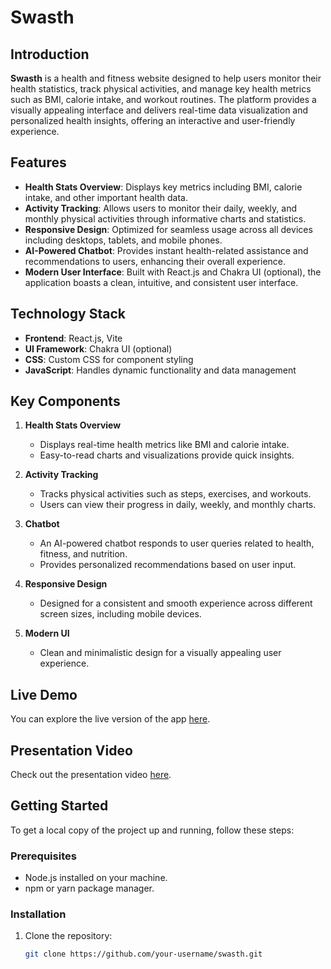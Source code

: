 # Swasth

## Introduction

**Swasth** is a health and fitness website designed to help users monitor their health statistics, track physical activities, and manage key health metrics such as BMI, calorie intake, and workout routines. The platform provides a visually appealing interface and delivers real-time data visualization and personalized health insights, offering an interactive and user-friendly experience.

## Features

- **Health Stats Overview**: Displays key metrics including BMI, calorie intake, and other important health data.
- **Activity Tracking**: Allows users to monitor their daily, weekly, and monthly physical activities through informative charts and statistics.
- **Responsive Design**: Optimized for seamless usage across all devices including desktops, tablets, and mobile phones.
- **AI-Powered Chatbot**: Provides instant health-related assistance and recommendations to users, enhancing their overall experience.
- **Modern User Interface**: Built with React.js and Chakra UI (optional), the application boasts a clean, intuitive, and consistent user interface.

## Technology Stack

- **Frontend**: React.js, Vite
- **UI Framework**: Chakra UI (optional)
- **CSS**: Custom CSS for component styling
- **JavaScript**: Handles dynamic functionality and data management

## Key Components

1. **Health Stats Overview**
   - Displays real-time health metrics like BMI and calorie intake.
   - Easy-to-read charts and visualizations provide quick insights.

2. **Activity Tracking**
   - Tracks physical activities such as steps, exercises, and workouts.
   - Users can view their progress in daily, weekly, and monthly charts.

3. **Chatbot**
   - An AI-powered chatbot responds to user queries related to health, fitness, and nutrition.
   - Provides personalized recommendations based on user input.
   
4. **Responsive Design**
   - Designed for a consistent and smooth experience across different screen sizes, including mobile devices.
   
5. **Modern UI**
   - Clean and minimalistic design for a visually appealing user experience.

## Live Demo

You can explore the live version of the app [here](https://stellar-lolly-564bf6.netlify.app/).

## Presentation Video

Check out the presentation video [here](https://youtu.be/SUiFYgLXLRQ).

## Getting Started

To get a local copy of the project up and running, follow these steps:

### Prerequisites
- Node.js installed on your machine.
- npm or yarn package manager.

### Installation

1. Clone the repository:

   ```bash
   git clone https://github.com/your-username/swasth.git
